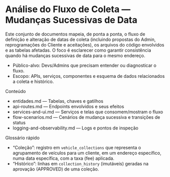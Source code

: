 # Análise do Fluxo de Coleta — Mudanças Sucessivas de Data

Este conjunto de documentos mapeia, de ponta a ponta, o fluxo de definição e alteração de datas de coleta (incluindo propostas do Admin, reprogramações do Cliente e aceitações), os arquivos do código envolvidos e as tabelas afetadas. O foco é esclarecer como garantir consistência quando há mudanças sucessivas de data para o mesmo endereço.

- Público-alvo: Devs/Admins que precisam entender ou diagnosticar o fluxo.
- Escopo: APIs, serviços, componentes e esquema de dados relacionados a coleta e histórico.

Conteúdo
- entidades.md — Tabelas, chaves e gatilhos
- api-routes.md — Endpoints envolvidos e seus efeitos
- services-and-ui.md — Serviços e telas que consomem/mostram o fluxo
- flow-scenarios.md — Cenários de mudança sucessiva e transições de status
- logging-and-observability.md — Logs e pontos de inspeção

Glossário rápido
- “Coleção”: registro em `vehicle_collections` que representa o agrupamento de veículos para um cliente, em um endereço específico, numa data específica, com a taxa (fee) aplicada.
- “Histórico”: linhas em `collection_history` (imutáveis) geradas na aprovação (APPROVED) de uma coleção.

